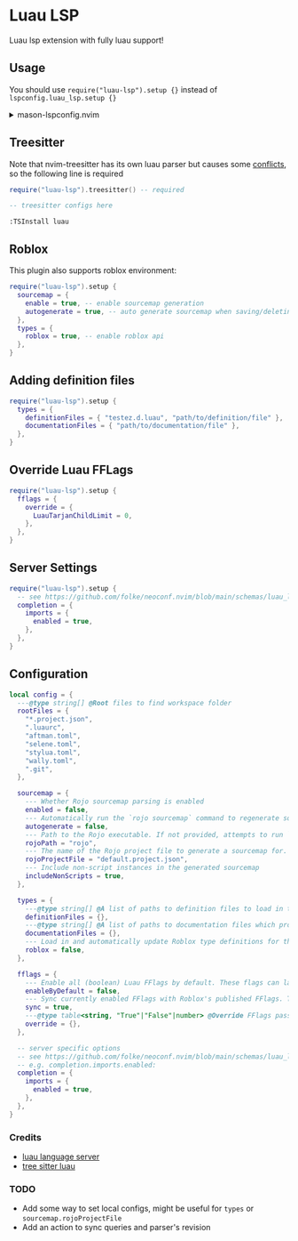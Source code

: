 # Luau LSP
Luau lsp extension with fully luau support!

## Usage
You should use `require("luau-lsp").setup {}` instead of `lspconfig.luau_lsp.setup {}`
<details>
<summary>mason-lspconfig.nvim</summary>

```lua
require("mason-lspconfig").setup_handlers {
  ["luau_lsp"] = function()
    require("luau-lsp").setup { ... }
  end,
}
```
</details>

## Treesitter
Note that nvim-treesitter has its own luau parser but causes some [conflicts](https://github.com/polychromatist/tree-sitter-luau#note-on-the-neovim-case), so the following line is required
```lua
require("luau-lsp").treesitter() -- required

-- treesitter configs here
```
`:TSInstall luau`

## Roblox
This plugin also supports roblox environment:
```lua
require("luau-lsp").setup {
  sourcemap = {
    enable = true, -- enable sourcemap generation
    autogenerate = true, -- auto generate sourcemap when saving/deleting buffers
  },
  types = {
    roblox = true, -- enable roblox api
  },
}
```

## Adding definition files
```lua
require("luau-lsp").setup {
  types = {
    definitionFiles = { "testez.d.luau", "path/to/definition/file" },
    documentationFiles = { "path/to/documentation/file" },
  },
}
```

## Override Luau FFLags
```lua
require("luau-lsp").setup {
  fflags = {
    override = {
      LuauTarjanChildLimit = 0,
    },
  },
}
```

## Server Settings
```lua
require("luau-lsp").setup {
  -- see https://github.com/folke/neoconf.nvim/blob/main/schemas/luau_lsp.json
  completion = {
    imports = {
      enabled = true,
    },
  },
}
```

## Configuration
```lua
local config = {
  ---@type string[] @Root files to find workspace folder
  rootFiles = {
    "*.project.json",
    ".luaurc",
    "aftman.toml",
    "selene.toml",
    "stylua.toml",
    "wally.toml",
    ".git",
  },

  sourcemap = {
    --- Whether Rojo sourcemap parsing is enabled
    enabled = false,
    --- Automatically run the `rojo sourcemap` command to regenerate sourcemaps on changes
    autogenerate = false,
    --- Path to the Rojo executable. If not provided, attempts to run `rojo` in the workspace directory, so it must be available on the PATH
    rojoPath = "rojo",
    --- The name of the Rojo project file to generate a sourcemap for. Only applies if `sourcemap.autogenerate` is enabled
    rojoProjectFile = "default.project.json",
    --- Include non-script instances in the generated sourcemap
    includeNonScripts = true,
  },

  types = {
    ---@type string[] @A list of paths to definition files to load in to the type checker. Note that definition file syntax is currently unstable and may change at any time
    definitionFiles = {},
    ---@type string[] @A list of paths to documentation files which provide documentation support to the definition files provided
    documentationFiles = {},
    --- Load in and automatically update Roblox type definitions for the type checker
    roblox = false,
  },

  fflags = {
    --- Enable all (boolean) Luau FFlags by default. These flags can later be overriden by `server.fflags.override` and `server.fflags.sync`
    enableByDefault = false,
    --- Sync currently enabled FFlags with Roblox's published FFlags. This currently only syncs FFlags which begin with "Luau"
    sync = true,
    ---@type table<string, "True"|"False"|number> @Override FFlags passed to Luau
    override = {},
  },

  -- server specific options
  -- see https://github.com/folke/neoconf.nvim/blob/main/schemas/luau_lsp.json
  -- e.g. completion.imports.enabled:
  completion = {
    imports = {
      enabled = true,
    },
  },
}
```

### Credits
* [luau language server](https://github.com/JohnnyMorganz/luau-lsp/)
* [tree sitter luau](https://github.com/polychromatist/tree-sitter-luau)

### TODO
* Add some way to set local configs, might be useful for `types` or `sourcemap.rojoProjectFile`
* Add an action to sync queries and parser's revision
